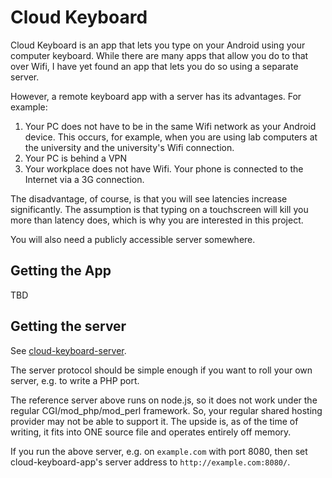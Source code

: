 # Cloud Keyboard

Cloud Keyboard is an app that lets you type on your Android using your
computer keyboard. While there are many apps that allow you do to that
over Wifi, I have
yet found an app that lets you do so using a separate server.

However, a remote keyboard app with a server has its advantages. For
example:

1. Your PC does not have to be in the same Wifi network as your Android
device. This occurs, for example, when you are using lab computers at
the university and the university's Wifi connection.
2. Your PC is behind a VPN
3. Your workplace does not have Wifi. Your phone is connected to the
Internet via a 3G connection.

The disadvantage, of course, is that you will see latencies increase
significantly. The assumption is that typing on a touchscreen will kill
you more than latency does, which is why you are interested in this
project.

You will also need a publicly accessible server somewhere.

## Getting the App

TBD

## Getting the server

See [cloud-keyboard-server](https://github.com/xkjyeah/cloud-keyboard-app).

The server protocol should be simple enough if you want to roll your own
server, e.g. to write a PHP port.

The reference server above runs on node.js, so it does not work under the
regular CGI/mod_php/mod_perl framework. So, your regular shared hosting
provider may not be able to support it. 
The upside is, as of the time of writing, it fits into ONE
source file and operates entirely off memory.

If you run the above server, e.g. on `example.com` with port 8080, then
set cloud-keyboard-app's server address to `http://example.com:8080/`.

